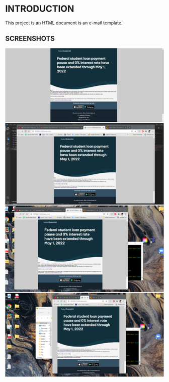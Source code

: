 # INTRODUCTION
This project is an HTML document is an e-mail template.

## SCREENSHOTS
![Screen1](https://github.com/kyledeguzmanx/fDev-emailTemplate-FSA/blob/master/img/Screenshot1.png)
![Screen2](https://github.com/kyledeguzmanx/fDev-emailTemplate-FSA/blob/master/img/Screenshot2.png)
![Screen3](https://github.com/kyledeguzmanx/fDev-emailTemplate-FSA/blob/master/img/Screenshot3.png)
![Screen4](https://github.com/kyledeguzmanx/fDev-emailTemplate-FSA/blob/master/img/Screenshot4.png)